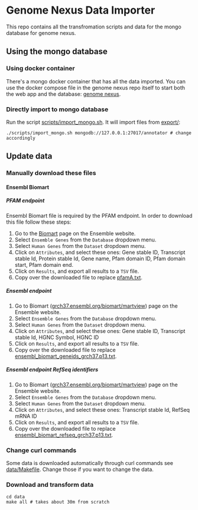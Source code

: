 # Genome Nexus Data Importer
This repo contains all the transfromation scripts and data for the mongo
database for genome nexus. 

## Using the mongo database

### Using docker container
There's a mongo docker container that has all the data imported. You can use
the docker compose file in the genome nexus repo itself to start both the web
app and the database: [genome
nexus](https://github.com/genome-nexus/genome-nexus).

### Directly import to mongo database
Run the script [scripts/import_mongo.sh](scripts/imort_mongo.sh). It will
import files from [export/](export/):
```
./scripts/import_mongo.sh mongodb://127.0.0.1:27017/annotator # change accordingly
```

## Update data
### Manually download these files

#### Ensembl Biomart

##### PFAM endpoint
Ensembl Biomart file is required by the PFAM endpoint. In order to download this file
follow these steps:

1. Go to the [Biomart](www.ensembl.org/biomart/martview) page on the Ensemble website.
2. Select `Ensemble Genes` from the `Database` dropdown menu.
3. Select `Human Genes` from the `Dataset` dropdown menu.
4. Click on `Attributes`, and select these ones:
Gene stable ID, Transcript stable Id, Protein stable Id, Gene name, Pfam domain ID, Pfam domain start, Pfam domain end.
5. Click on `Results`, and export all results to a `TSV` file.
6. Copy over the downloaded file to replace [pfamA.txt](pfamA.txt).

##### Ensembl endpoint 
1. Go to Biomart ([grch37.ensembl.org/biomart/martview](grch37.ensembl.org/biomart/martview)) page on the Ensemble website.
2. Select `Ensemble Genes` from the `Database` dropdown menu.
3. Select `Human Genes` from the `Dataset` dropdown menu.
4. Click on `Attributes`, and select these ones:
Gene stable ID, Transcript stable Id, HGNC Symbol, HGNC ID
5. Click on `Results`, and export all results to a `TSV` file.
6. Copy over the downloaded file to replace [ensembl_biomart_geneids_grch37.p13.txt](ensembl_biomart_geneids_grch37.p13.txt).

##### Ensembl endpoint RefSeq identifiers
1. Go to Biomart ([grch37.ensembl.org/biomart/martview](grch37.ensembl.org/biomart/martview)) page on the Ensemble website.
2. Select `Ensemble Genes` from the `Database` dropdown menu.
3. Select `Human Genes` from the `Dataset` dropdown menu.
4. Click on `Attributes`, and select these ones:
Transcript stable Id, RefSeq mRNA ID
5. Click on `Results`, and export all results to a `TSV` file.
6. Copy over the downloaded file to replace [ensembl_biomart_refseq_grch37.p13.txt](ensembl_biomart_refseq_grch37.p13.txt).

### Change curl commands
Some data is downloaded automatically through curl commands see
[data/Makefile](data/Makefile). Change those if you want to change the data.

### Download and transform data
```
cd data
make all # takes about 30m from scratch
```
